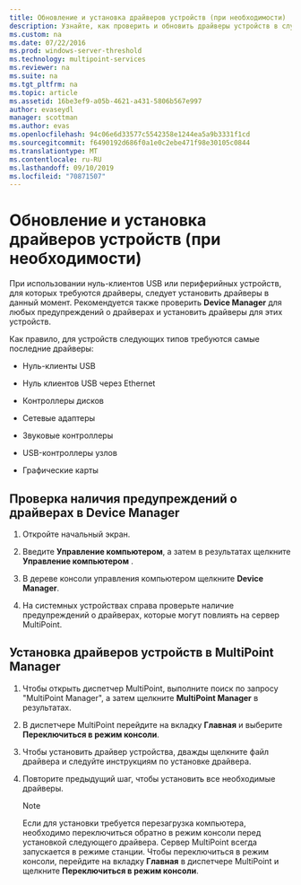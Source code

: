 ```yaml
---
title: Обновление и установка драйверов устройств (при необходимости)
description: Узнайте, как проверить и обновить драйверы устройств в службах MultiPoint.
ms.custom: na
ms.date: 07/22/2016
ms.prod: windows-server-threshold
ms.technology: multipoint-services
ms.reviewer: na
ms.suite: na
ms.tgt_pltfrm: na
ms.topic: article
ms.assetid: 16be3ef9-a05b-4621-a431-5806b567e997
author: evaseydl
manager: scottman
ms.author: evas
ms.openlocfilehash: 94c06e6d33577c5542358e1244ea5a9b3331f1cd
ms.sourcegitcommit: f6490192d686f0a1e0c2ebe471f98e30105c0844
ms.translationtype: MT
ms.contentlocale: ru-RU
ms.lasthandoff: 09/10/2019
ms.locfileid: "70871507"
---
```

# <a name="update-and-install-device-drivers-if-needed"></a>Обновление и установка драйверов устройств (при необходимости)
При использовании нуль-клиентов USB или периферийных устройств, для которых требуются драйверы, следует установить драйверы в данный момент. Рекомендуется также проверить **Device Manager** для любых предупреждений о драйверах и установить драйверы для этих устройств.  
  
Как правило, для устройств следующих типов требуются самые последние драйверы:  
  
-   Нуль-клиенты USB  
  
-   Нуль клиентов USB через Ethernet  
  
-   Контроллеры дисков  
  
-   Сетевые адаптеры  
  
-   Звуковые контроллеры  
  
-   USB-контроллеры узлов

-   Графические карты


## <a name="to-check-for-driver-alerts-in-device-manager"></a>Проверка наличия предупреждений о драйверах в Device Manager  
  
1.  Откройте начальный экран.  
  
2.  Введите **Управление компьютером**, а затем в результатах щелкните **Управление компьютером** .  
  
3.  В дереве консоли управления компьютером щелкните **Device Manager**.  
  
4.  На системных устройствах справа проверьте наличие предупреждений о драйверах, которые могут повлиять на сервер MultiPoint.  
  
## <a name="to-install-device-drivers-in-multipoint-manager"></a>Установка драйверов устройств в MultiPoint Manager  
  
1.  Чтобы открыть диспетчер MultiPoint, выполните поиск по запросу "MultiPoint Manager", а затем щелкните **MultiPoint Manager** в результатах.  
  
2.  В диспетчере MultiPoint перейдите на вкладку **Главная** и выберите **Переключиться в режим консоли**.  
  
3.  Чтобы установить драйвер устройства, дважды щелкните файл драйвера и следуйте инструкциям по установке драйвера.  
  
4.  Повторите предыдущий шаг, чтобы установить все необходимые драйверы.  
  
    > [!NOTE]  
    > Если для установки требуется перезагрузка компьютера, необходимо переключиться обратно в режим консоли перед установкой следующего драйвера. Сервер MultiPoint всегда запускается в режиме станции. Чтобы переключиться в режим консоли, перейдите на вкладку **Главная** в диспетчере MultiPoint и щелкните **Переключиться в режим консоли**.